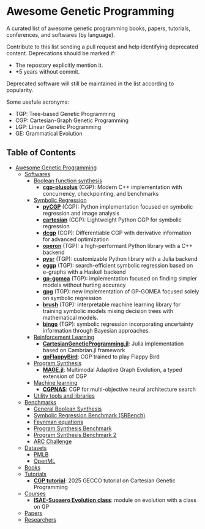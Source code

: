 # Awesome Genetic Programming

A curated list of awesome genetic programming books, papers, tutorials, conferences, and softwares (by language).

Contribute to this list sending a pull request and help identifying deprecated content. Deprecations should be marked if:

- The repostory explicitly mention it.
- +5 years without commit.

Deprecated software will still be maintained in the list according to popularity.

Some usefule acronyms:

- TGP: Tree-based Genetic Programming
- CGP: Cartesian-Graph Genetic Programming
- LGP: Linear Genetic Programming
- GE: Grammatical Evolution
  
## Table of Contents

<!-- MarkdownTOC depth=4 -->
<!-- Contents-->
- [Awesome Genetic Programming](#awesome-genetic-programming)
  - [Softwares](#softwares)
    - [Boolean function synthesis](#boolean-function-softwares)
      - **[cgp-plusplus](https://github.com/RomanKalkreuth/cgp-plusplus)** (CGP): Modern C++ implementation with concurrency, checkpointing, and benchmarks
    - [Symbolic Regression](#sybolic-reggression-softwares)
      - **[pyCGP](https://github.com/scussatb/pyCGP)** (CGP): Python implementation focused on symbolic regression and image analysis
      - **[cartesian](https://github.com/Ohjeah/cartesian)** (CGP): Lightweight Python CGP for symbolic regression
      - **[dcgp](https://github.com/darioizzo/dcgp)** (CGP): Differentiable CGP with derivative information for advanced optimization
      - **[operon](https://github.com/heal-research/pyoperon)** (TGP): a high-performant Python library with a C++ backend
      - **[pysr](https://github.com/MilesCranmer/PySR)** (TGP): customizable Python library with a Julia backend
      - **[eggp](https://github.com/folivetti/eggp)** (TGP): search-efficient symbolic regression based on e-graphs with a Haskell backend
      - **[gp-gomea](https://github.com/marcovirgolin/GP-GOMEA)** (TGP): implementation focused on finding simpler models without hurting accuracy
      - **[gpg](https://github.com/marcovirgolin/gpg)** (TGP): new implementation of GP-GOMEA focused solely on symbolic regression
      - **[brush](https://github.com/cavalab/brush)** (TGP): interpretable machine learning library for training symbolic models mixing decision trees with mathematical models.
      - **[bingo](https://github.com/nasa/bingo)** (TGP): symbolic regression incorporating uncertainty information through Bayesian approaches.
    - [Reinforcement Learning](#reinforcement-learning-softwares)
      - **[CartesianGeneticProgramming.jl](https://github.com/d9w/CartesianGeneticProgramming.jl)**: Julia implementation based on Cambrian.jl framework
      - **[gpFlappyBird](https://github.com/ShuhuaGao/gpFlappyBird)**: CGP trained to play Flappy Bird
    - [Program Synthesis](#program-synthesis-softwares)
      - **[MAGE.jl](https://github.com/camilodlt/MAGE.jl)**: Multimodal Adaptive Graph Evolution, a typed extension of CGP
    - [Machine learning](#machine-learning-softwares)
      - **[CGPNAS](https://github.com/Cosijopiii/CGPNAS)**: CGP for multi-objective neural architecture search
    - [Utility tools and libraries](#general-tools)
  - [Benchmarks](#benchmarks)
    - [General Boolean Synthesis](#general-boolean-synthesis)
    - [Symbolic Regression Benchmark (SRBench)](#srbench)
    - [Feynman equations](#feynman)
    - [Program Synthesis Benchmark](#psb1)
    - [Program Synthesis Benchmark 2](#psb2)
    - [ARC Challenge](#arc-challenge)
  - [Datasets](#datasets)
    - [PMLB](#pmbl)
    - [OpenML](#openml)
  - [Books](#books)
  - [Tutorials](#tutorials)
    - **[CGP tutorial](https://github.com/d9w/CGP-tutorial)**: 2025 GECCO tutorial on Cartesian Genetic Programming
  - [Courses](#courses)
    - **[ISAE-Supaero Evolution class](https://github.com/d9w/evolution)**: module on evolution with a class on GP
  - [Papers](#papers)
  - [Researchers](#researchers)
